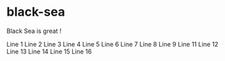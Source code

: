 # black-sea
Black Sea is great !

Line 1
Line 2
Line 3
Line 4
Line 5
Line 6
Line 7
Line 8
Line 9
Line 11
Line 12
Line 13
Line 14
Line 15
Line 16